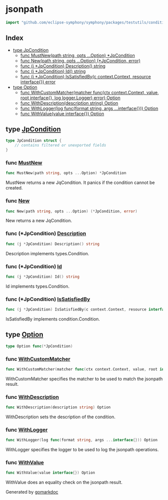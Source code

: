 <!-- Code generated by gomarkdoc. DO NOT EDIT -->

# jsonpath

```go
import "github.com/eclipse-symphony/symphony/packages/testutils/conditions/jsonpath"
```

## Index

- [type JpCondition](<#JpCondition>)
  - [func MustNew\(path string, opts ...Option\) \*JpCondition](<#MustNew>)
  - [func New\(path string, opts ...Option\) \(\*JpCondition, error\)](<#New>)
  - [func \(j \*JpCondition\) Description\(\) string](<#JpCondition.Description>)
  - [func \(j \*JpCondition\) Id\(\) string](<#JpCondition.Id>)
  - [func \(j \*JpCondition\) IsSatisfiedBy\(c context.Context, resource interface\{\}\) error](<#JpCondition.IsSatisfiedBy>)
- [type Option](<#Option>)
  - [func WithCustomMatcher\(matcher func\(ctx context.Context, value, root interface\{\}, log logger.Logger\) error\) Option](<#WithCustomMatcher>)
  - [func WithDescription\(description string\) Option](<#WithDescription>)
  - [func WithLogger\(log func\(format string, args ...interface\{\}\)\) Option](<#WithLogger>)
  - [func WithValue\(value interface\{\}\) Option](<#WithValue>)


<a name="JpCondition"></a>
## type [JpCondition](<https://github.com/eclipse-symphony/symphony/blob/main/packages/testutils/conditions/jsonpath/jsonpath.go#L17-L24>)



```go
type JpCondition struct {
    // contains filtered or unexported fields
}
```

<a name="MustNew"></a>
### func [MustNew](<https://github.com/eclipse-symphony/symphony/blob/main/packages/testutils/conditions/jsonpath/jsonpath.go#L96>)

```go
func MustNew(path string, opts ...Option) *JpCondition
```

MustNew returns a new JqCondition. It panics if the condition cannot be created.

<a name="New"></a>
### func [New](<https://github.com/eclipse-symphony/symphony/blob/main/packages/testutils/conditions/jsonpath/jsonpath.go#L69>)

```go
func New(path string, opts ...Option) (*JpCondition, error)
```

New returns a new JqCondition.

<a name="JpCondition.Description"></a>
### func \(\*JpCondition\) [Description](<https://github.com/eclipse-symphony/symphony/blob/main/packages/testutils/conditions/jsonpath/jsonpath.go#L119>)

```go
func (j *JpCondition) Description() string
```

Description implements types.Condition.

<a name="JpCondition.Id"></a>
### func \(\*JpCondition\) [Id](<https://github.com/eclipse-symphony/symphony/blob/main/packages/testutils/conditions/jsonpath/jsonpath.go#L114>)

```go
func (j *JpCondition) Id() string
```

Id implements types.Condition.

<a name="JpCondition.IsSatisfiedBy"></a>
### func \(\*JpCondition\) [IsSatisfiedBy](<https://github.com/eclipse-symphony/symphony/blob/main/packages/testutils/conditions/jsonpath/jsonpath.go#L101>)

```go
func (j *JpCondition) IsSatisfiedBy(c context.Context, resource interface{}) error
```

IsSatisfiedBy implements condition.Condition.

<a name="Option"></a>
## type [Option](<https://github.com/eclipse-symphony/symphony/blob/main/packages/testutils/conditions/jsonpath/jsonpath.go#L26>)



```go
type Option func(*JpCondition)
```

<a name="WithCustomMatcher"></a>
### func [WithCustomMatcher](<https://github.com/eclipse-symphony/symphony/blob/main/packages/testutils/conditions/jsonpath/jsonpath.go#L34>)

```go
func WithCustomMatcher(matcher func(ctx context.Context, value, root interface{}, log logger.Logger) error) Option
```

WithCustomMatcher specifies the matcher to be used to match the jsonpath result.

<a name="WithDescription"></a>
### func [WithDescription](<https://github.com/eclipse-symphony/symphony/blob/main/packages/testutils/conditions/jsonpath/jsonpath.go#L62>)

```go
func WithDescription(description string) Option
```

WithDescription sets the description of the condition.

<a name="WithLogger"></a>
### func [WithLogger](<https://github.com/eclipse-symphony/symphony/blob/main/packages/testutils/conditions/jsonpath/jsonpath.go#L41>)

```go
func WithLogger(log func(format string, args ...interface{})) Option
```

WithLogger specifies the logger to be used to log the jsonpath operations.

<a name="WithValue"></a>
### func [WithValue](<https://github.com/eclipse-symphony/symphony/blob/main/packages/testutils/conditions/jsonpath/jsonpath.go#L48>)

```go
func WithValue(value interface{}) Option
```

WithValue does an equality check on the jsonpath result.

Generated by [gomarkdoc](<https://github.com/princjef/gomarkdoc>)
